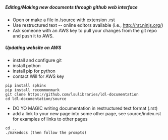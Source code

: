 
##### Editing/Making new documents through github web interface

- Open or make a file in /source with extension .rst
- Use restructured text -- online editors available (i.e., http://rst.ninjs.org/)
- Ask someone with an AWS key to pull your changes from the git repo and push it to AWS.




##### Updating website on AWS

- install and configure git
- install python
- install pip for python
- contact Will for AWS key

```
pip install sphinx
pip install recommonmark
git clone https://github.com/lsulibraries/ldl-documentation
cd ldl-documentation/source
```

- DO YO MAGIC writing documentation in restructured text format (.rst)
- add a link to your new page into some other page, see source/index.rst for examples of links to other pages

```
cd ..
./makedocs (then follow the prompts)
```